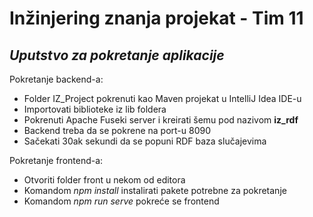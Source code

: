 # Inžinjering znanja projekat - Tim 11
## _Uputstvo za pokretanje aplikacije_

Pokretanje backend-a:
- Folder IZ_Project pokrenuti kao Maven projekat u IntelliJ Idea IDE-u
- Importovati biblioteke iz lib foldera
- Pokrenuti Apache Fuseki server i kreirati šemu pod nazivom **iz_rdf**
- Backend treba da se pokrene na port-u 8090
- Sačekati 30ak sekundi da se popuni RDF baza slučajevima

Pokretanje frontend-a:
- Otvoriti folder front u nekom od editora
- Komandom *npm install* instalirati pakete potrebne za pokretanje
- Komandom *npm run serve* pokreće se frontend
